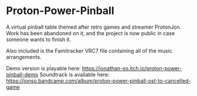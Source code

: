 # Proton-Power-Pinball
 A virtual pinball table themed after retro games and streamer ProtonJon. Work has been abandoned on it, and the project is now public in case someone wants to finish it.

Also included is the Famitracker VRC7 file containing all of the music arrangements.

Demo version is playable here: https://jonathan-so.itch.io/proton-power-pinball-demo
Soundtrack is available here: https://jonso.bandcamp.com/album/proton-power-pinball-ost-to-cancelled-game

